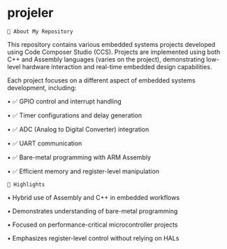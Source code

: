 # projeler
    🎯 About My Repository 
This repository contains various embedded systems projects developed using Code Composer Studio (CCS). Projects are implemented using both C++ and Assembly languages (varies on the project), demonstrating low-level hardware interaction and real-time embedded design capabilities.

Each project focuses on a different aspect of embedded systems development, including:

•	✅ GPIO control and interrupt handling

•	✅ Timer configurations and delay generation

•	✅ ADC (Analog to Digital Converter) integration

•	✅ UART communication

•	✅ Bare-metal programming with ARM Assembly

•	✅ Efficient memory and register-level manipulation


    🚀 Highlights
•	Hybrid use of Assembly and C++ in embedded workflows

•	Demonstrates understanding of bare-metal programming

•	Focused on performance-critical microcontroller projects

•	Emphasizes register-level control without relying on HALs